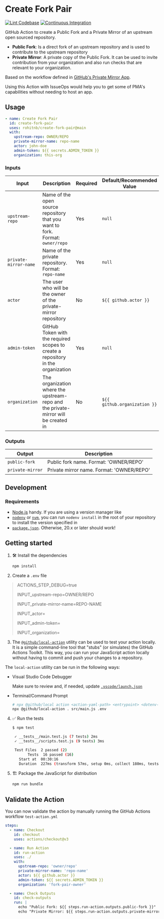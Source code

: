 # Create Fork Pair

[![Lint Codebase](https://github.com/rohitnb/create-fork-pair/actions/workflows/linter.yml/badge.svg)](https://github.com/rohitnb/create-fork-pair/actions/workflows/linter.yml)
[![Continuous Integration](https://github.com/rohitnb/create-fork-pair/actions/workflows/ci.yml/badge.svg)](https://github.com/rohitnb/create-fork-pair/actions/workflows/ci.yml)

GitHub Action to create a Public Fork and a Private Mirror of an upstream open
sourced repository.

- **Public Fork**: Is a direct fork of an upstream repository and is used to
  contribute to the upstream repository
- **Private Mirror**: A private copy of the Public Fork. It can be used to
  invite contribution from your organization and also run checks that are
  relevant to your organization.

Based on the workflow defined in
[GitHub's Private Mirror App](https://github.com/github-community-projects/private-mirrors?tab=readme-ov-file#key-features).

Using this Action with IssueOps would help you to get some of PMA's capabilities
without needing to host an app.

## Usage

```yml
- name: Create Fork Pair
  id: create-fork-pair
  uses: rohitnb/create-fork-pair@main
  with:
    upstream-repo: OWNER/REPO
    private-mirror-name: repo-name
    actor: john-doe
    admin-token: ${{ secrets.ADMIN_TOKEN }}
    organization: this-org
```

### Inputs

| **Input**             | **Description**                                                                    | **Required** | **Default/Recommended Value** |
| --------------------- | ---------------------------------------------------------------------------------- | ------------ | ----------------------------- |
| `upstream-repo`       | Name of the open source repository that you want to fork. Format: `owner/repo`     | Yes          | `null`                        |
| `private-mirror-name` | Name of the private repository. Format: `repo-name`                                | Yes          | `null`                        |
| `actor`               | The user who will be the owner of the private-mirror repository                    | No           | `${{ github.actor }}`         |
| `admin-token`         | GitHub Token with the required scopes to create a repository in the organization   | Yes          | `null`                        |
| `organization`        | The organization where the upstream-repo and the private-mirror will be created in | No           | `${{ github.organization }}`  |

### Outputs

| **Output**       | **Description**                           |
| ---------------- | ----------------------------------------- |
| `public-fork`    | Public fork name. Format: 'OWNER/REPO'    |
| `private-mirror` | Private mirror name. Format: 'OWNER/REPO' |

## Development

### Requirements

- [Node.js](https://nodejs.org) handy. If you are using a version manager like
- [`nodenv`](https://github.com/nodenv/nodenv) or
  [`nvm`](https://github.com/nvm-sh/nvm), you can run `nodenv install` in the
  root of your repository to install the version specified in
- [`package.json`](./package.json). Otherwise, 20.x or later should work!

## Getting started

1. :hammer_and_wrench: Install the dependencies

   ```bash
   npm install
   ```

2. Create a `.env` file

> ACTIONS_STEP_DEBUG=true
>
> INPUT_upstream-repo=OWNER/REPO
>
> INPUT_private-mirror-name=REPO-NAME
>
> INPUT_actor=<Your GitHub Handle>
>
> INPUT_admin-token=<Your GitHub Token>
>
> INPUT_organization=<Org Name>

3. The [`@github/local-action`](https://github.com/github/local-action) utility
   can be used to test your action locally. It is a simple command-line tool
   that "stubs" (or simulates) the GitHub Actions Toolkit. This way, you can run
   your JavaScript action locally without having to commit and push your changes
   to a repository.

The `local-action` utility can be run in the following ways:

- Visual Studio Code Debugger

  Make sure to review and, if needed, update
  [`.vscode/launch.json`](./.vscode/launch.json)

- Terminal/Command Prompt

  ```bash
  # npx @github/local action <action-yaml-path> <entrypoint> <dotenv-file>
  npx @github/local-action . src/main.js .env
  ```

4. :white_check_mark: Run the tests

   ```bash
   $ npm test

    ✓ __tests__/main.test.js (7 tests) 2ms
    ✓ __tests__/scripts.test.js (9 tests) 3ms

    Test Files  2 passed (2)
          Tests  16 passed (16)
      Start at  00:30:16
      Duration  227ms (transform 57ms, setup 0ms, collect 180ms, tests 5ms, environment 0ms, prepare 66ms)
   ```

5. :building_construction: Package the JavaScript for distribution

   ```bash
   npm run bundle
   ```

## Validate the Action

You can now validate the action by manually running the GitHub Actions workflow
`test-action.yml`

```yaml
steps:
  - name: Checkout
    id: checkout
    uses: actions/checkout@v3

  - name: Run Action
    id: run-action
    uses: ./
    with:
      upstream-repo: 'owner/repo'
      private-mirror-name: 'repo-name'
      actor: ${{ github.actor }}
      admin-token: ${{ secrets.ADMIN_TOKEN }}
      organization: 'fork-pair-owner'

  - name: Check Outputs
    id: check-outputs
    run: |
      echo "Public Fork: ${{ steps.run-action.outputs.public-fork }}"
      echo "Private Mirror: ${{ steps.run-action.outputs.private-mirror }}"
```
